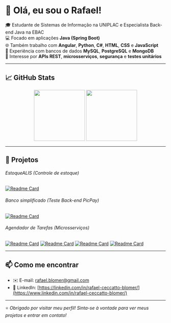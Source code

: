 # 👋 Olá, eu sou o Rafael!

🎓 Estudante de Sistemas de Informação na UNIPLAC e Especialista Back-end Java na EBAC   
💻 Focado em aplicações **Java (Spring Boot)**  
🌐 Também trabalho com **Angular**, **Python**, **C#**, **HTML**, **CSS** e **JavaScript**  
🐘 Experiência com bancos de dados **MySQL**, **PostgreSQL** e **MongoDB**  
🔐 Interesse por **APIs REST**, **microsserviços**, **segurança** e **testes unitários**  

---

## 📈 GitHub Stats

<div align="center">
  <img height="160em" src="https://github-readme-stats.vercel.app/api?username=rafael-blomer&show_icons=true&theme=dark&count_private=true"/>
  <img height="160em" src="https://github-readme-stats.vercel.app/api/top-langs/?username=rafael-blomer&layout=compact&theme=dark"/>
</div>

---

## 🚀 Projetos

###### EstoqueALIS (Controle de estoque)

[![Readme Card](https://github-readme-stats.vercel.app/api/pin/?username=rafael-blomer&repo=EstoqueALIS&theme=dark)](https://github.com/rafael-blomer/EstoqueALIS)

###### Banco simplificado (Teste Back-end PicPay)

[![Readme Card](https://github-readme-stats.vercel.app/api/pin/?username=rafael-blomer&repo=PicPaySimplificado&theme=dark)](https://github.com/rafael-blomer/PicPaySimplificado)

###### Agendador de Tarefas (Microsserviços)

[![Readme Card](https://github-readme-stats.vercel.app/api/pin/?username=rafael-blomer&repo=bff-agendador-tarefas&theme=dark)](https://github.com/rafael-blomer/bff-agendador-tarefas)
[![Readme Card](https://github-readme-stats.vercel.app/api/pin/?username=rafael-blomer&repo=agendador-tarefas&theme=dark)](https://github.com/rafael-blomer/agendador-tarefas)
[![Readme Card](https://github-readme-stats.vercel.app/api/pin/?username=rafael-blomer&repo=Usuario-Security&theme=dark)](https://github.com/rafael-blomer/Usuario-Security)
[![Readme Card](https://github-readme-stats.vercel.app/api/pin/?username=rafael-blomer&repo=notificacao&theme=dark)](https://github.com/rafael-blomer/notificacao)

---

## 📫 Como me encontrar

- ✉️ E-mail: rafael.blomer@gmail.com  
- 💼 LinkedIn: [https://linkedin.com/in/rafael-ceccatto-blomer/](https://www.linkedin.com/in/rafael-ceccatto-blomer/)

---

⭐ *Obrigado por visitar meu perfil! Sinta-se à vontade para ver meus projetos e entrar em contato!*
